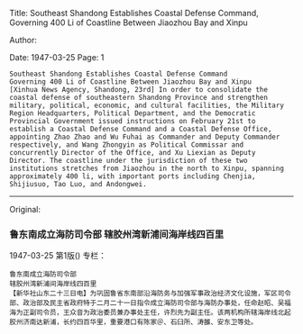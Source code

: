 Title: Southeast Shandong Establishes Coastal Defense Command, Governing 400 Li of Coastline Between Jiaozhou Bay and Xinpu

Author:

Date: 1947-03-25
Page: 1

    Southeast Shandong Establishes Coastal Defense Command
    Governing 400 Li of Coastline Between Jiaozhou Bay and Xinpu
    [Xinhua News Agency, Shandong, 23rd] In order to consolidate the coastal defense of southeastern Shandong Province and strengthen military, political, economic, and cultural facilities, the Military Region Headquarters, Political Department, and the Democratic Provincial Government issued instructions on February 21st to establish a Coastal Defense Command and a Coastal Defense Office, appointing Zhao Zhao and Wu Fuhai as Commander and Deputy Commander respectively, and Wang Zhongyin as Political Commissar and concurrently Director of the Office, and Xu Liexian as Deputy Director. The coastline under the jurisdiction of these two institutions stretches from Jiaozhou in the north to Xinpu, spanning approximately 400 li, with important ports including Chenjia, Shijiusuo, Tao Luo, and Andongwei.



<hr /> 

Original: 


### 鲁东南成立海防司令部  辖胶州湾新浦间海岸线四百里

1947-03-25
第1版()
专栏：

    鲁东南成立海防司令部
    辖胶州湾新浦间海岸线四百里
    【新华社山东二十三日电】为巩固鲁省东南部沿海防务与加强军事政治经济文化设施，军区司令部、政治部及民主省政府特于二月二十一日指令成立海防司令部与海防办事处，任命赵昭、吴福海为正副司令员，王众音为政治委员兼办事处主任，许烈先为副主任。该两机构所辖海岸线北起胶州济南达新浦，长约四百华里，重要港口有陈家＠、石臼所、涛雒、安东卫等处。
